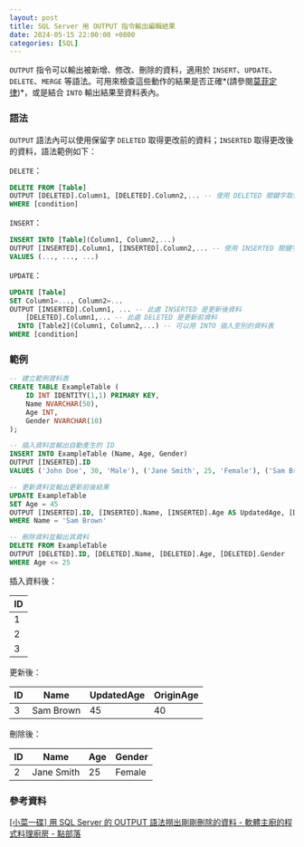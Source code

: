 ```yaml
---
layout: post
title: SQL Server 用 OUTPUT 指令輸出編輯結果
date: 2024-05-15 22:00:00 +0800
categories: [SQL]
--- 
```


`OUTPUT` 指令可以輸出被新增、修改、刪除的資料，適用於 `INSERT`、`UPDATE`、`DELETE`、`MERGE` 等語法。可用來檢查這些動作的結果是否正確*(請參閱[莫菲定律](https://en.wikipedia.org/wiki/Murphy%27s_law))*，或是結合 `INTO` 輸出結果至資料表內。

### 語法

`OUTPUT` 語法內可以使用保留字 `DELETED` 取得更改前的資料；`INSERTED` 取得更改後的資料，語法範例如下：

`DELETE`：

```sql
DELETE FROM [Table]
OUTPUT [DELETED].Column1, [DELETED].Column2,... -- 使用 DELETED 關鍵字取得刪除的值
WHERE [condition]
```

`INSERT`：

```sql
INSERT INTO [Table](Column1, Column2,...)
OUTPUT [INSERTED].Column1, [INSERTED].Column2,... -- 使用 INSERTED 關鍵字取得新增的值
VALUES (..., ..., ...)
```

`UPDATE`：

```sql
UPDATE [Table]
SET Column1=..., Column2=...
OUTPUT [INSERTED].Column1, ... -- 此處 INSERTED 是更新後資料
    [DELETED].Column1,... -- 此處 DELETED 是更新前資料
  INTO [Table2](Column1, Column2,...) -- 可以用 INTO 插入至別的資料表
WHERE [condition]
```

### 範例

```sql
-- 建立範例資料表
CREATE TABLE ExampleTable (
    ID INT IDENTITY(1,1) PRIMARY KEY,
    Name NVARCHAR(50),
    Age INT,
    Gender NVARCHAR(10)
);

-- 插入資料並輸出自動產生的 ID
INSERT INTO ExampleTable (Name, Age, Gender) 
OUTPUT [INSERTED].ID 
VALUES ('John Doe', 30, 'Male'), ('Jane Smith', 25, 'Female'), ('Sam Brown', 40, 'Male');

-- 更新資料並輸出更新前後結果
UPDATE ExampleTable
SET Age = 45
OUTPUT [INSERTED].ID, [INSERTED].Name, [INSERTED].Age AS UpdatedAge, [DELETED].Age AS OriginAge
WHERE Name = 'Sam Brown'

-- 刪除資料並輸出其資料
DELETE FROM ExampleTable
OUTPUT [DELETED].ID, [DELETED].Name, [DELETED].Age, [DELETED].Gender
WHERE Age <= 25
```

插入資料後：

| ID  |
| --- |
| 1   |
| 2   |
| 3   |

更新後：

| ID  | Name | UpdatedAge | OriginAge |
| --- | --- | --- | --- |
| 3   | Sam Brown | 45  | 40  |

刪除後：

| ID  | Name | Age | Gender |
| --- | --- | --- | --- |
| 2   | Jane Smith | 25  | Female<br> |

### 參考資料

[\[小菜一碟\] 用 SQL Server 的 OUTPUT 語法撈出剛剛刪除的資料 - 軟體主廚的程式料理廚房 - 點部落](https://dotblogs.com.tw/supershowwei/2021/09/26/155836)
